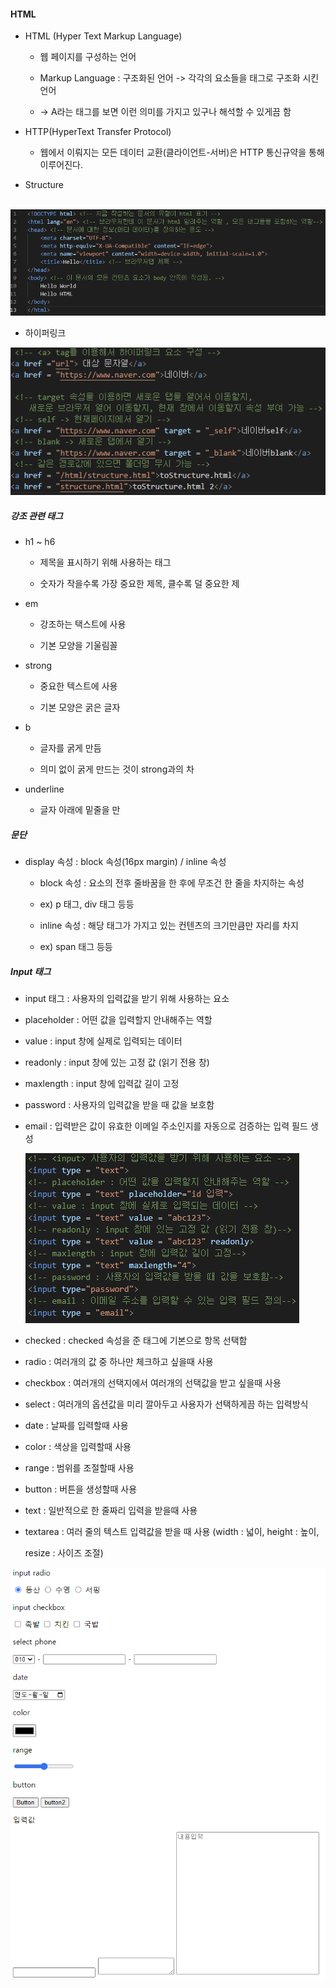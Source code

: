 #### HTML

* HTML (Hyper Text Markup Language)
  
  * 웹 페이지를 구성하는 언어
  
  * Markup Language : 구조화된 언어 -> 각각의 요소들을 태그로 구조화 시킨 언어
  
  * -> A라는 태그를 보면 이런 의미를 가지고 있구나 해석할 수 있게끔 함

* HTTP(HyperText Transfer Protocol)
  
  * 웹에서 이뤄지는 모든 데이터 교환(클라이언트-서버)은 HTTP 통신규약을 통해 이루어진다.

* Structure

    <img src = "https://github.com/DeveloperDulli/T.I.L/blob/master/WEB/HTML_img/structure.png">

* 하이퍼링크

<img src = "https://github.com/DeveloperDulli/T.I.L/blob/master/WEB/HTML_img/tag.png">

##### 강조 관련 태그

* h1 ~ h6
  
  * 제목을 표시하기 위해 사용하는 태그
  
  * 숫자가 작을수록 가장 중요한 제목, 클수록 덜 중요한 제

* em
  
  * 강조하는 택스트에 사용
  
  * 기본 모양을 기울림꼴

* strong
  
  * 중요한 텍스트에 사용
  
  * 기본 모양은 굵은 글자

* b
  
  * 글자를 굵게 만듬
  
  * 의미 없이 굵게 만드는 것이 strong과의 차

* underline
  
  * 글자 아래에 밑줄을 만

##### 문단

* display 속성 : block 속성(16px margin) / inline 속성
  
  * block 속성 : 요소의 전후 줄바꿈을 한 후에 무조건 한 줄을 차지하는 속성
  
  * ex) p 태그, div 태그 등등
  
  * inline 속성 : 해당 태그가 가지고 있는 컨텐츠의 크기만큼만 자리를 차지
  
  * ex) span 태그 등등

##### Input 태그

* input 태그 : 사용자의 입력값을 받기 위해 사용하는 요소

* placeholder : 어떤 값을 입력할지 안내해주는 역할

* value : input 창에 실제로 입력되는 데이터

* readonly : input 창에 있는 고정 값 (읽기 전용 창)

* maxlength : input 창에 입력값 길이 고정

* password : 사용자의 입력값을 받을 때 값을 보호함

* email : 입력받은 값이 유효한 이메일 주소인지를 자동으로 검증하는 입력 필드 생성
  
  <img src = "https://github.com/DeveloperDulli/T.I.L/blob/master/WEB/HTML_img/input.png">



* checked : checked 속성을 준 태그에 기본으로 항목 선택함

* radio : 여러개의 값 중 하나만 체크하고 싶을때 사용

* checkbox : 여러개의 선택지에서 여러개의 선택값을 받고 싶을때 사용

* select : 여러개의 옵션값을 미리 깔아두고 사용자가 선택하게끔 하는 입력방식

* date : 날짜를 입력할때 사용

* color : 색상을 입력할때 사용

* range : 범위를 조절할때 사용

* button : 버튼을 생성할때 사용

* text : 일반적으로 한 줄짜리 입력을 받을때 사용

* textarea : 여러 줄의 텍스트 입력값을 받을 때 사용 (width : 넓이, height : 높이, 
  
  resize : 사이즈 조절)

<img src = "https://github.com/DeveloperDulli/T.I.L/blob/master/WEB/HTML_img/input02.png">
